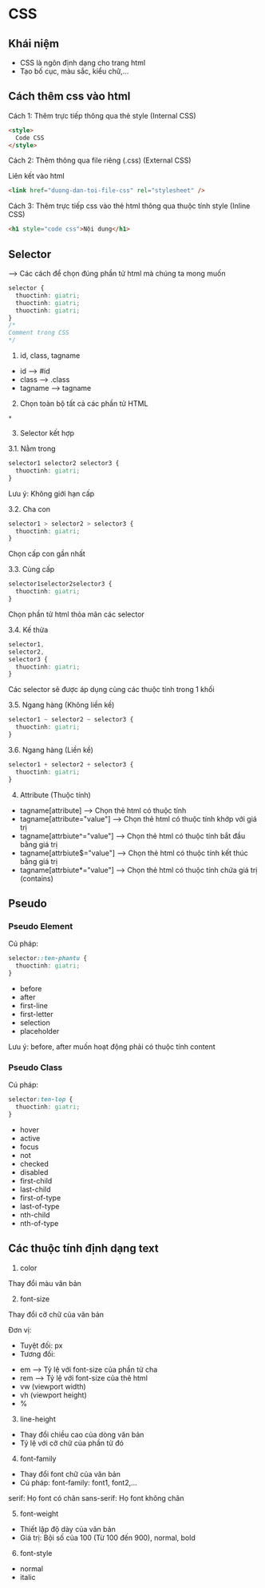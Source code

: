 # CSS

## Khái niệm

- CSS là ngôn định dạng cho trang html
- Tạo bố cục, màu sắc, kiểu chữ,...

## Cách thêm css vào html

Cách 1: Thêm trực tiếp thông qua thẻ style (Internal CSS)

```html
<style>
  Code CSS
</style>
```

Cách 2: Thêm thông qua file riêng (.css) (External CSS)

Liên kết vào html

```html
<link href="duong-dan-toi-file-css" rel="stylesheet" />
```

Cách 3: Thêm trực tiếp css vào thẻ html thông qua thuộc tính style (Inline CSS)

```html
<h1 style="code css">Nội dung</h1>
```

## Selector

--> Các cách để chọn đúng phần tử html mà chúng ta mong muốn

```css
selector {
  thuoctinh: giatri;
  thuoctinh: giatri;
  thuoctinh: giatri;
}
/*
Comment trong CSS
*/
```

1. id, class, tagname

- id --> #id
- class --> .class
- tagname --> tagname

2. Chọn toàn bộ tất cả các phần tử HTML

`*`

3. Selector kết hợp

3.1. Nằm trong

```css
selector1 selector2 selector3 {
  thuoctinh: giatri;
}
```

Lưu ý: Không giới hạn cấp

3.2. Cha con

```css
selector1 > selector2 > selector3 {
  thuoctinh: giatri;
}
```

Chọn cấp con gần nhất

3.3. Cùng cấp

```css
selector1selector2selector3 {
  thuoctinh: giatri;
}
```

Chọn phần tử html thỏa mãn các selector

3.4. Kế thừa

```css
selector1,
selector2,
selector3 {
  thuoctinh: giatri;
}
```

Các selector sẽ được áp dụng cùng các thuộc tính trong 1 khối

3.5. Ngang hàng (Không liền kề)

```css
selector1 ~ selector2 ~ selector3 {
  thuoctinh: giatri;
}
```

3.6. Ngang hàng (Liền kề)

```css
selector1 + selector2 + selector3 {
  thuoctinh: giatri;
}
```

4. Attribute (Thuộc tính)

- tagname[attribute] --> Chọn thẻ html có thuộc tính
- tagname[attribute="value"] --> Chọn thẻ html có thuộc tính khớp với giá trị
- tagname[attrbiute^="value"] --> Chọn thẻ html có thuộc tính bắt đầu bằng giá trị
- tagname[attrbiute$="value"] --> Chọn thẻ html có thuộc tính kết thúc bằng giá trị
- tagname[attrbiute*="value"] --> Chọn thẻ html có thuộc tính chứa giá trị (contains)

## Pseudo

### Pseudo Element

Cú pháp:

```css
selector::ten-phantu {
  thuoctinh: giatri;
}
```

- before
- after
- first-line
- first-letter
- selection
- placeholder

Lưu ý: before, after muốn hoạt động phải có thuộc tính content

### Pseudo Class

Cú pháp:

```css
selector:ten-lop {
  thuoctinh: giatri;
}
```

- hover
- active
- focus
- not
- checked
- disabled
- first-child
- last-child
- first-of-type
- last-of-type
- nth-child
- nth-of-type

## Các thuộc tính định dạng text

1. color

Thay đổi màu văn bản

2. font-size

Thay đổi cỡ chữ của văn bản

Đơn vị:

- Tuyệt đối: px
- Tương đối:

* em --> Tỷ lệ với font-size của phần tử cha
* rem --> Tỷ lệ với font-size của thẻ html
* vw (viewport width)
* vh (viewport height)
* %

3. line-height

- Thay đổi chiều cao của dòng văn bản
- Tỷ lệ với cỡ chữ của phần tử đó

4. font-family

- Thay đổi font chữ của văn bản
- Cú pháp: font-family: font1, font2,...

serif: Họ font có chân
sans-serif: Họ font không chân

5. font-weight

- Thiết lập độ dày của văn bản
- Giá trị: Bội số của 100 (Từ 100 đến 900), normal, bold

6. font-style

- normal
- italic
